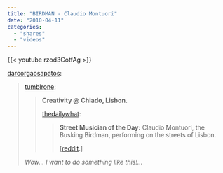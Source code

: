 ```yaml
---
title: "BIRDMAN - Claudio Montuori"
date: "2010-04-11"
categories:
  - "shares"
  - "videos"
---
```


{{< youtube rzod3CotfAg >}}

[darcorgaosapatos](http://darcorgaosapatos.tumblr.com/post/481815161/tumblrone-creativity-chiado-lisbon):

> [tumblrone](http://tumblrone.tumblr.com/post/481800139/creativity-chiado-lisbon-thedailywhat):
>
> > **Creativity @ Chiado, Lisbon.**
> >
> > [thedailywhat](http://thedailywh.at/post/480170010/street-musician-of-the-day-claudio-montuori-the):
> >
> > > **Street Musician of the Day:** Claudio Montuori, the Busking Birdman, performing on the streets of Lisbon.
> > >
> > > \[[reddit](http://www.reddit.com/r/reddit.com/comments/bjcq7/this_dude_is_awesome/).\]
>
> _Wow… I want to do something like this!…_
